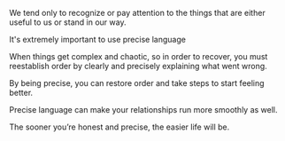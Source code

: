 We tend only to recognize or pay attention to the things that are either useful to us or stand in our way. 

It's extremely important to use precise language

When things get complex and chaotic, so in order to recover, you must reestablish order by clearly and precisely explaining what went wrong.

By being precise, you can restore order and take steps to start feeling better.

Precise language can make your relationships run more smoothly as well. 

The sooner you’re honest and precise, the easier life will be.